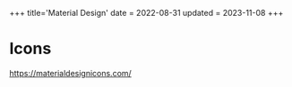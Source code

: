 +++
title='Material Design'
date = 2022-08-31
updated = 2023-11-08
+++

# Icons

<https://materialdesignicons.com/>